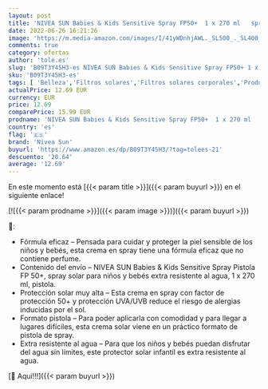 ```yaml
---
layout: post
title: 'NIVEA SUN Babies & Kids Sensitive Spray FP50+  1 x 270 ml   spray solar extra resistente al agua para piel sensible  protector solar para niños  crema solar para bebés'
date: 2022-06-26 16:21:26
image: 'https://m.media-amazon.com/images/I/41yWDnhjAWL._SL500_._SL400_.jpg'
comments: true
category: ofertas
author: 'tole.es'
slug: 'B09T3Y45H3-es NIVEA SUN Babies & Kids Sensitive Spray FP50+ 1 x 270 ml...'
sku: 'B09T3Y45H3-es'
tags: [ 'Belleza','Filtros solares','Filtros solares corporales','Productos para el cuidado de la piel','Protectores solares y bronceado','bebés','nivea sun','🇪🇸', ]
actualPrice: 12.69 EUR
currency: EUR
price: 12.69
comparePrice: 15.99 EUR
prodname: 'NIVEA SUN Babies & Kids Sensitive Spray FP50+  1 x 270 ml   spray solar extra resistente al agua para piel sensible  protector solar para niños  crema solar para bebés'
country: 'es'
flag: '🇪🇸'
brand: 'Nivea Sun'
buyurl: 'https://www.amazon.es/dp/B09T3Y45H3/?tag=tolees-21'
descuento: '20.64'
average: '12.69'
---
```


En este momento está [{{< param title >}}]({{< param buyurl >}}) en el siguiente enlace!

[![{{< param prodname >}}]({{< param image >}})]({{< param buyurl >}})

🔎:

- Fórmula eficaz – Pensada para cuidar y proteger la piel sensible de los niños y bebés, esta crema en spray tiene una fórmula eficaz que no contiene perfume.
- Contenido del envío – NIVEA SUN Babies & Kids Sensitive Spray Pistola FP 50+, spray solar para niños y bebés extra resistente al agua, 1 x 270 ml, pistola.
- Protección solar muy alta – Esta crema en spray con factor de protección 50+ y protección UVA/UVB reduce el riesgo de alergias inducidas por el sol.
- Formato pistola – Para poder aplicarla con comodidad y para llegar a lugares difíciles, esta crema solar viene en un práctico formato de pistola de spray.
- Extra resistente al agua – Para que los niños y bebés puedan disfrutar del agua sin límites, este protector solar infantil es extra resistente al agua.

[🛒 Aquí!!!]({{< param buyurl >}})

